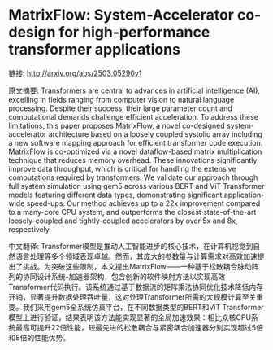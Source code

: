 # MatrixFlow: System-Accelerator co-design for high-performance transformer applications

链接: http://arxiv.org/abs/2503.05290v1

原文摘要:
Transformers are central to advances in artificial intelligence (AI),
excelling in fields ranging from computer vision to natural language
processing. Despite their success, their large parameter count and
computational demands challenge efficient acceleration. To address these
limitations, this paper proposes MatrixFlow, a novel co-designed
system-accelerator architecture based on a loosely coupled systolic array
including a new software mapping approach for efficient transformer code
execution. MatrixFlow is co-optimized via a novel dataflow-based matrix
multiplication technique that reduces memory overhead. These innovations
significantly improve data throughput, which is critical for handling the
extensive computations required by transformers. We validate our approach
through full system simulation using gem5 across various BERT and ViT
Transformer models featuring different data types, demonstrating significant
application-wide speed-ups. Our method achieves up to a 22x improvement
compared to a many-core CPU system, and outperforms the closest
state-of-the-art loosely-coupled and tightly-coupled accelerators by over 5x
and 8x, respectively.

中文翻译:
Transformer模型是推动人工智能进步的核心技术，在计算机视觉到自然语言处理等多个领域表现卓越。然而，其庞大的参数量与计算需求对高效加速提出了挑战。为突破这些限制，本文提出MatrixFlow——一种基于松散耦合脉动阵列的协同设计系统-加速器架构，包含创新的软件映射方法以实现高效Transformer代码执行。该系统通过基于数据流的矩阵乘法协同优化技术降低内存开销，显著提升数据处理吞吐量，这对处理Transformer所需的大规模计算至关重要。我们采用gem5全系统仿真平台，在不同数据类型的BERT和ViT Transformer模型上进行验证，结果表明该方法能实现显著的全局加速效果：相比众核CPU系统最高可提升22倍性能，较最先进的松散耦合与紧密耦合加速器分别实现超过5倍和8倍的性能优势。
